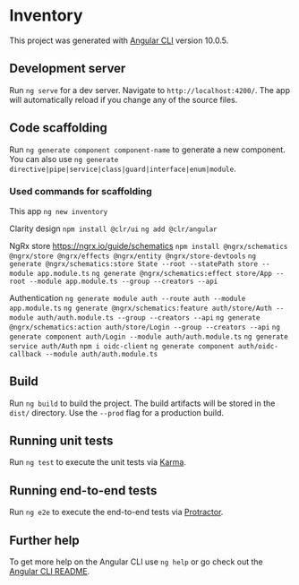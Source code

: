 # Inventory

This project was generated with [Angular CLI](https://github.com/angular/angular-cli) version 10.0.5.

## Development server

Run `ng serve` for a dev server. Navigate to `http://localhost:4200/`. The app will automatically reload if you change any of the source files.

## Code scaffolding

Run `ng generate component component-name` to generate a new component. You can also use `ng generate directive|pipe|service|class|guard|interface|enum|module`.

### Used commands for scaffolding

This app
`ng new inventory`

Clarity design
`npm install @clr/ui`
`ng add @clr/angular`

NgRx store
https://ngrx.io/guide/schematics
`npm install @ngrx/schematics @ngrx/store @ngrx/effects @ngrx/entity @ngrx/store-devtools`
`ng generate @ngrx/schematics:store State --root --statePath store --module app.module.ts`
`ng generate @ngrx/schematics:effect store/App --root --module app.module.ts --group --creators --api`

Authentication
`ng generate module auth --route auth --module app.module.ts`
`ng generate @ngrx/schematics:feature auth/store/Auth --module auth/auth.module.ts --group --creators --api`
`ng generate @ngrx/schematics:action auth/store/Login --group --creators --api`
`ng generate component auth/Login --module auth/auth.module.ts`
`ng generate service auth/Auth`
`npm i oidc-client`
`ng generate component auth/oidc-callback --module auth/auth.module.ts`

## Build

Run `ng build` to build the project. The build artifacts will be stored in the `dist/` directory. Use the `--prod` flag for a production build.

## Running unit tests

Run `ng test` to execute the unit tests via [Karma](https://karma-runner.github.io).

## Running end-to-end tests

Run `ng e2e` to execute the end-to-end tests via [Protractor](http://www.protractortest.org/).

## Further help

To get more help on the Angular CLI use `ng help` or go check out the [Angular CLI README](https://github.com/angular/angular-cli/blob/master/README.md).
